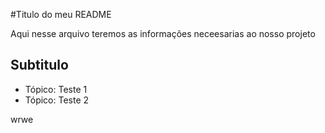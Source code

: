 #Titulo do meu README

Aqui nesse arquivo teremos as informações neceesarias ao nosso projeto

## Subtitulo

- Tópico: Teste 1
- Tópico: Teste 2


wrwe